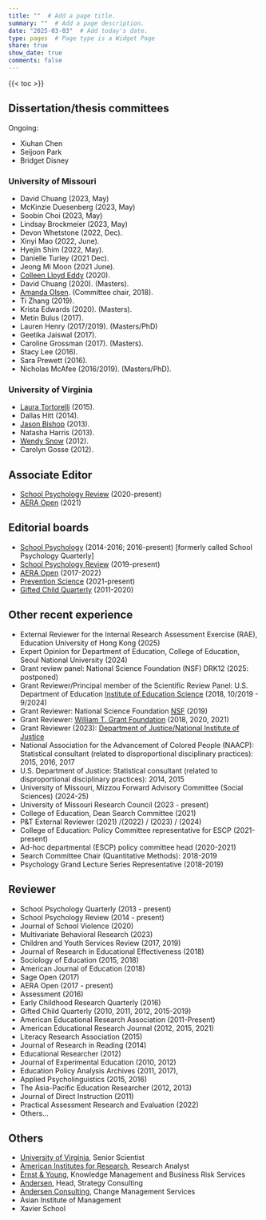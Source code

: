 ```yaml
---
title: ""  # Add a page title.
summary: ""  # Add a page description.
date: "2025-03-03"  # Add today's date.
type: pages  # Page type is a Widget Page
share: true 
show_date: true
comments: false
---
```


{{< toc >}} 

## Dissertation/thesis committees

Ongoing:

* Xiuhan Chen
* Seijoon Park
* Bridget Disney

### University of Missouri

* David Chuang (2023, May)
* McKinzie Duesenberg (2023, May)
* Soobin Choi (2023, May)
* Lindsay Brockmeier (2023, May)
* Devon Whetstone (2022, Dec).
* Xinyi Mao (2022, June).
* Hyejin Shim (2022, May).
* Danielle Turley (2021 Dec).
* Jeong Mi Moon (2021 June).
* [Colleen Lloyd Eddy](https://www.education.pitt.edu/faculty/directory/colleen-eddy/) (2020).
* David Chuang (2020). (Masters).
* [Amanda Olsen](https://cehd.missouri.edu/person/amanda-olsen/). (Committee chair, 2018). 
* Ti Zhang (2019).
* Krista Edwards (2020). (Masters).
* Metin Bulus (2017).
* Lauren Henry (2017/2019). (Masters/PhD) 
* Geetika Jaiswal (2017). 
* Caroline Grossman (2017). (Masters).  
* Stacy Lee (2016).
* Sara Prewett (2016).
* Nicholas McAfee (2016/2019). (Masters/PhD).

### University of Virginia
* [Laura Tortorelli](http://education.msu.edu/search/Formview.aspx?email=ltort@msu.edu) (2015).  
* Dallas Hitt (2014). 
* [Jason Bishop](https://edu7.auburn.edu/collegedirectory/profile_page.php?uid=jcb0140) (2013).  
* Natasha Harris (2013).
* [Wendy Snow](http://www.longwood.edu/directory/profile/snowwmlongwoodedu/) (2012). 
* Carolyn Gosse (2012).

## Associate Editor
* [School Psychology Review](https://naspjournals.org/loi/spsr) (2020-present)
* [AERA Open](https://journals.sagepub.com/home/ero) (2021)

## Editorial boards
* [School Psychology](http://www.apa.org/pubs/journals/spq/) (2014-2016; 2016-present) [formerly called School Psychology Quarterly]
* [School Psychology Review](https://naspjournals.org/loi/spsr) (2019-present)
* [AERA Open](http://ero.sagepub.com/) (2017-2022)
* [Prevention Science](https://www.springer.com/journal/11121) (2021-present)
* [Gifted Child Quarterly](http://journals.sagepub.com/home/gcq/) (2011-2020)

## Other recent experience
* External Reviewer for the Internal Research Assessment Exercise (RAE), Education University of Hong Kong (2025)
* Expert Opinion for Department of Education, College of Education, Seoul National University (2024)
* Grant review panel: National Science Foundation (NSF) DRK12 (2025: postponed)
* Grant Reviewer/Principal member of the Scientific Review Panel: U.S. Department of Education [Institute of Education Science](https://ies.ed.gov/) (2018, 10/2019 - 9/2024)
* Grant Reviewer: National Science Foundation [NSF](https://www.nsf.gov/) (2019)
* Grant Reviewer: [William T. Grant Foundation](http://wtgrantfoundation.org/) (2018, 2020, 2021)
* Grant Reviewer (2023): [Department of Justice/National Institute of Justice](https://nij.ojp.gov/) 
* National Association for the Advancement of Colored People (NAACP): Statistical consultant (related to disproportional disciplinary practices): 2015, 2016, 2017
* U.S. Department of Justice: Statistical consultant (related to disproportional disciplinary practices): 2014, 2015
* University of Missouri, Mizzou Forward Advisory Committee (Social Sciences) (2024-25)
* University of Missouri Research Council (2023 - present)
* College of Education, Dean Search Committee (2021)
* P&T External Reviewer (2021) /(2022) / (2023) / (2024)
* College of Education: Policy Committee representative for ESCP (2021-present)
* Ad-hoc departmental (ESCP) policy committee head (2020-2021)
* Search Committee Chair (Quantitative Methods): 2018-2019
* Psychology Grand Lecture Series Representative (2018-2019)


## Reviewer

* School Psychology Quarterly (2013 - present)
* School Psychology Review (2014 - present)
* Journal of School Violence (2020)
* Multivariate Behavioral Research (2023)
* Children and Youth Services Review (2017, 2019)
* Journal of Research in Educational Effectiveness (2018)
* Sociology of Education (2015, 2018)
* American Journal of Education (2018)
* Sage Open (2017)
* AERA Open (2017 - present)
* Assessment (2016)
* Early Childhood Research Quarterly (2016)
* Gifted Child Quarterly (2010, 2011, 2012, 2015-2019)
* American Educational Research Association (2011-Present)
* American Educational Research Journal (2012, 2015, 2021)
* Literacy Research Association (2015)
* Journal of Research in Reading (2014)
* Educational Researcher (2012)
* Journal of Experimental Education (2010, 2012)
* Education Policy Analysis Archives (2011, 2017),
* Applied Psycholinguistics (2015, 2016)
* The Asia-Pacific Education Researcher (2012, 2013)
* Journal of Direct Instruction (2011)
* Practical Assessment Research and Evaluation (2022)
* Others...

## Others
* [University of Virginia](http://www.virginia.edu), Senior Scientist
* [American Institutes for Research](http://www.air.org), Research Analyst
* [Ernst & Young](http://www.ey.com/), Knowledge Management and Business Risk Services
* [Andersen](http://www.andersen.com/), Head, Strategy Consulting
* [Andersen Consulting](http://www.accenture.com/), Change Management Services
* Asian Institute of Management
* Xavier School
